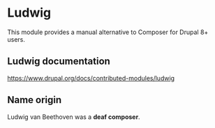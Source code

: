 # Ludwig

This module provides a manual alternative to Composer for Drupal 8+ users.

## Ludwig documentation

https://www.drupal.org/docs/contributed-modules/ludwig

## Name origin

Ludwig van Beethoven was a **deaf composer**.
